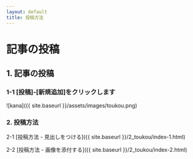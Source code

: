 ```yaml
---
layout: default
title: 投稿方法
---
```


# 記事の投稿

## 1. 記事の投稿

### 1-1 [投稿]-[新規追加]をクリックします

![kana]({{ site.baseurl }}/assets/images/toukou.png)

### 2. 投稿方法

2-1 [投稿方法 - 見出しをつける]({{ site.baseurl }}/2_toukou/index-1.html)

2-2 [投稿方法 - 画像を添付する]({{ site.baseurl }}/2_toukou/index-2.html)